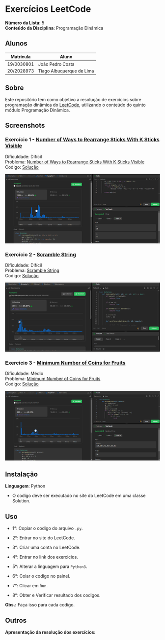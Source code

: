 # Exercícios LeetCode

**Número da Lista**: 5<br>
**Conteúdo da Disciplina**: Programação Dinâmica<br>
 
## Alunos
|Matrícula | Aluno |
| -- | -- |
| 19/0030801  | João Pedro Costa |
| 20/2028973  | Tiago Albuquerque de Lima |

## Sobre 
Este repositório tem como objetivo a resolução de exercícios sobre programação dinâmica do [LeetCode](https://leetcode.com/), utilizando o conteúdo do quinto módulo Programação Dinâmica.

## Screenshots
### Exercício 1 - [Number of Ways to Rearrange Sticks With K Sticks Visible](https://leetcode.com/problems/number-of-ways-to-rearrange-sticks-with-k-sticks-visible/)

Dificuldade: Difícil<br>
Problema: [Number of Ways to Rearrange Sticks With K Sticks Visible](Number_of_Ways_to_Rearrange_Sticks_With_K_Sticks_Visible/Number_of_Ways_to_Rearrange_Sticks_With_K_Sticks_Visible.md)<br>
Codigo: [Solução](Number_of_Ways_to_Rearrange_Sticks_With_K_Sticks_Visible/Number_of_Ways_to_Rearrange_Sticks_With_K_Sticks_Visible.py)<br>

![image](Assets/Media_1.png)

### Exercício 2 - [Scramble String](https://leetcode.com/problems/scramble-string/description/)

Dificuldade: Difícil<br>
Problema: [Scramble String](Scramble_String/Scramble_String.md)<br>
Codigo: [Solução](Scramble_String/Scramble_String.py)<br>

![imamge](Assets/Media_2.png)

### Exercício 3 - [Minimum Number of Coins for Fruits](https://leetcode.com/problems/minimum-number-of-coins-for-fruits/)

Dificuldade: Médio<br>
Problema: [Minimum Number of Coins for Fruits](Minimum_Number_of_Coins_for_Fruits/Minimum_Number_of_Coins_for_Fruits.md)<br>
Codigo: [Solução](Minimum_Number_of_Coins_for_Fruits/Minimum_Number_of_Coins_for_Fruits.py)<br>

![image](Assets/Media_3.png)

## Instalação 
**Linguagem**: Python<br>
- O codigo deve ser executado no site do LeetCode em uma classe Solution.

## Uso 
- 1°: Copiar o codigo do arquivo ```.py```.
 
- 2°: Entrar no site do LeetCode.
 
- 3°: Criar uma conta no LeetCode.
 
- 4°: Entrar no link dos exercicios.
 
- 5°: Alterar a linguagem para ```Python3```.
 
- 6°: Colar o codigo no painel.
 
- 7°: Clicar em ```Run```.
 
- 8°: Obter e Verificar resultado dos codigos.

**Obs.:** Faça isso para cada codigo.

## Outros 
**Apresentação da resolução dos exercícios:**
